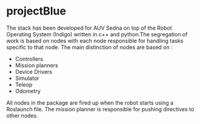 # projectBlue

The stack has been developed for AUV Sedna on top of the Robot Operating System (Indigo)  written in c++ and python.The segregation of work is based on nodes with each node responsible for handling tasks specific to that node. The main distinction of nodes are based on :

- Controllers
- Mission planners
- Device Drivers
- Simulator
- Teleop
- Odometry

All nodes in the package are fired up when the robot starts using a Roslaunch file. The mission planner is responsible for pushing directives to other nodes.
